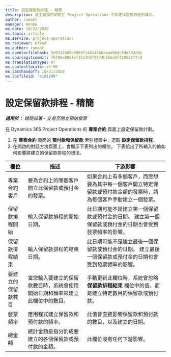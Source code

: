 ```yaml
---
title: 設定保留款排程 - 精簡
description: 此主題提供如何在 Project Operations 中設定保留款排程的資訊。
author: rumant
manager: Annbe
ms.date: 10/22/2020
ms.topic: article
ms.service: project-operations
ms.reviewer: kfend
ms.author: rumant
ms.openlocfilehash: 5e0312b89d9969f140146b6aaaa9bdcfde702c0b
ms.sourcegitcommit: f6f86e80dfef15a7b5f9174b55dddf410522f7c8
ms.translationtype: HT
ms.contentlocale: zh-HK
ms.lasthandoff: 10/31/2020
ms.locfileid: "4181299"
---
```

# <a name="set-up-a-retainer-schedule---lite"></a>設定保留款排程 - 精簡

_**適用於：** 精簡部署 - 交易至開立預估發票_

在 Dynamics 365 Project Operations 的 **專案合約** 頁面上設定保留款計劃。

1. 在 **專案合約** 頁面的 **預付款和保留款** 索引標籤中，選取 **設定保留款排程**。
2. 在開啟的對話方塊頁面上，會顯示下表列出的欄位。 下表給出了所輸入的值如何影響將建立的保留款排程的想法。

| 欄位 | 描述 | 下游影響 |
| --- | --- | --- |
| 專案合約客戶 | 要為合約上的哪個客戶開立此保留款或預付金的發票。 | 如果合約上有多個客戶，而您想要為其中每一個客戶開立特定保留款或預付款金額的發票時，請為每個客戶手動建立一個發票。 |
| 保留款排程開始 | 輸入保留款排程的開始日期。 | 此日期可能不是建立第一個保留款或預付金的日期。 建立第一個保留款或預付金的日期也會受到發票頻率的影響。 |
| 保留款排程結束 | 輸入保留款排程的結束日期。 | 此日期可能不是建立最後一個保留款或預付金的日期。 建立最後一個保留款或預付金的日期也會受到發票頻率的影響。 |
| 要建立的保留款數目 | 當您輸入要建立的保留款數目時，系統會使用開始日期和頻率來建立此欄位中的數目。 | 手動更新此欄位時，系統會忽略 **保留款排程結束** 欄位中的值，而是建立特定數目的保留款或預付款。 |
| 發票頻率 | 應用程式建立保留款和預付款的頻率。 | 此值會直接影響保留款和預付款的數目，以及建立的日期。 |
| 總金額 | 總計金額是指分割成要建立的各個保留款或預付款的金額。 | 此欄位沒有任何下游影響。 |
